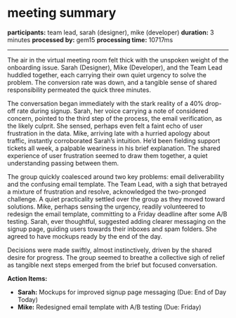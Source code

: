 # meeting summary

**participants:** team lead, sarah (designer), mike (developer)
**duration:** 3 minutes
**processed by:** gem15
**processing time:** 10717ms

---

The air in the virtual meeting room felt thick with the unspoken weight of the onboarding issue. Sarah (Designer), Mike (Developer), and the Team Lead huddled together, each carrying their own quiet urgency to solve the problem.  The conversion rate was down, and a tangible sense of shared responsibility permeated the quick three minutes.

The conversation began immediately with the stark reality of a 40% drop-off rate during signup.  Sarah, her voice carrying a note of considered concern, pointed to the third step of the process, the email verification, as the likely culprit. She sensed, perhaps even felt a faint echo of user frustration in the data.  Mike, arriving late with a hurried apology about traffic, instantly corroborated Sarah’s intuition.  He’d been fielding support tickets all week, a palpable weariness in his brief explanation.  The shared experience of user frustration seemed to draw them together, a quiet understanding passing between them.

The group quickly coalesced around two key problems: email deliverability and the confusing email template. The Team Lead, with a sigh that betrayed a mixture of frustration and resolve, acknowledged the two-pronged challenge.  A quiet practicality settled over the group as they moved toward solutions. Mike, perhaps sensing the urgency, readily volunteered to redesign the email template, committing to a Friday deadline after some A/B testing.  Sarah, ever thoughtful, suggested adding clearer messaging on the signup page, guiding users towards their inboxes and spam folders. She agreed to have mockups ready by the end of the day.

Decisions were made swiftly, almost instinctively, driven by the shared desire for progress. The group seemed to breathe a collective sigh of relief as tangible next steps emerged from the brief but focused conversation.

**Action Items:**

* **Sarah:** Mockups for improved signup page messaging (Due: End of Day Today)
* **Mike:** Redesigned email template with A/B testing (Due: Friday)


